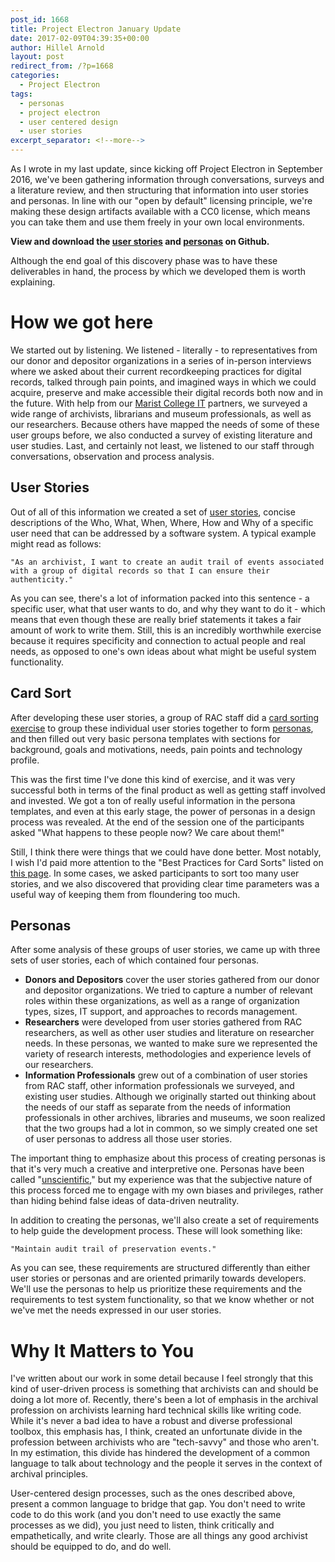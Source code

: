 ```yaml
---
post_id: 1668
title: Project Electron January Update
date: 2017-02-09T04:39:35+00:00
author: Hillel Arnold
layout: post
redirect_from: /?p=1668
categories:
  - Project Electron
tags:
  - personas
  - project electron
  - user centered design
  - user stories
excerpt_separator: <!--more-->
---
```

As I wrote in my last update, since kicking off Project Electron in September 2016, we've been gathering information through conversations, surveys and a literature review, and then structuring that information into user stories and personas. In line with our "open by default" licensing principle, we're making these design artifacts available with a CC0 license, which means you can take them and use them freely in your own local environments.

**View and download the [user stories](https://github.com/RockefellerArchiveCenter/project_electron/tree/master/user-stories) and [personas](https://github.com/RockefellerArchiveCenter/project_electron/tree/master/personas) on Github.**<!--more-->

Although the end goal of this discovery phase was to have these deliverables in hand, the process by which we developed them is worth explaining.

# How we got here

We started out by listening. We listened - literally - to representatives from our donor and depositor organizations in a series of in-person interviews where we asked about their current recordkeeping practices for digital records, talked through pain points, and imagined ways in which we could acquire, preserve and make accessible their digital records both now and in the future. With help from our [Marist College IT](http://www.marist.edu/it/) partners, we surveyed a wide range of archivists, librarians and museum professionals, as well as our researchers. Because others have mapped the needs of some of these user groups before, we also conducted a survey of existing literature and user studies. Last, and certainly not least, we listened to our staff through conversations, observation and process analysis.

## User Stories

Out of all of this information we created a set of [user stories](https://en.wikipedia.org/wiki/User_story), concise descriptions of the Who, What, When, Where, How and Why of a specific user need that can be addressed by a software system. A typical example might read as follows:

    "As an archivist, I want to create an audit trail of events associated with a group of digital records so that I can ensure their authenticity."

As you can see, there's a lot of information packed into this sentence - a specific user, what that user wants to do, and why they want to do it - which means that even though these are really brief statements it takes a fair amount of work to write them. Still, this is an incredibly worthwhile exercise because it requires specificity and connection to actual people and real needs, as opposed to one's own ideas about what might be useful system functionality.

## Card Sort

After developing these user stories, a group of RAC staff did a [card sorting exercise](https://www.usability.gov/how-to-and-tools/methods/card-sorting.html) to group these individual user stories together to form [personas](https://en.wikipedia.org/wiki/Persona_(user_experience)), and then filled out very basic persona templates with sections for background, goals and motivations, needs, pain points and technology profile.

This was the first time I've done this kind of exercise, and it was very successful both in terms of the final product as well as getting staff involved and invested. We got a ton of really useful information in the persona templates, and even at this early stage, the power of personas in a design process was revealed. At the end of the session one of the participants asked "What happens to these people now? We care about them!"

Still, I think there were things that we could have done better. Most notably, I wish I'd paid more attention to the "Best Practices for Card Sorts" listed on [this page](https://www.usability.gov/how-to-and-tools/methods/card-sorting.html). In some cases, we asked participants to sort too many user stories, and we also discovered that providing clear time parameters was a useful way of keeping them from floundering too much.

## Personas

After some analysis of these groups of user stories, we came up with three sets of user stories, each of which contained four personas.

* **Donors and Depositors** cover the user stories gathered from our donor and depositor organizations. We tried to capture a number of relevant roles within these organizations, as well as a range of organization types, sizes, IT support, and approaches to records management.
* **Researchers** were developed from user stories gathered from RAC researchers, as well as other user studies and literature on researcher needs. In these personas, we wanted to make sure we represented the variety of research interests, methodologies and experience levels of our researchers.
* **Information Professionals** grew out of a combination of user stories from RAC staff, other information professionals we surveyed, and existing user studies. Although we originally started out thinking about the needs of our staff as separate from the needs of information professionals in other archives, libraries and museums, we soon realized that the two groups had a lot in common, so we simply created one set of user personas to address all those user stories.

The important thing to emphasize about this process of creating personas is that it's very much a creative and interpretive one. Personas have been called "[unscientific](https://cnchapman.files.wordpress.com/2007/03/chapman-milham-personas-hfes2006-0139-0330.pdf)," but my experience was that the subjective nature of this process forced me to engage with my own biases and privileges, rather than hiding behind false ideas of data-driven neutrality.

In addition to creating the personas, we'll also create a set of requirements to help guide the development process. These will look something like:

    "Maintain audit trail of preservation events."

As you can see, these requirements are structured differently than either user stories or personas and are oriented primarily towards developers. We'll use the personas to help us prioritize these requirements and the requirements to test system functionality, so that we know whether or not we've met the needs expressed in our user stories.

# Why It Matters to You

I've written about our work in some detail because I feel strongly that this kind of user-driven process is something that archivists can and should be doing a lot more of. Recently, there's been a lot of emphasis in the archival profession on archivists learning hard technical skills like writing code. While it's never a bad idea to have a robust and diverse professional toolbox, this emphasis has, I think, created an unfortunate divide in the profession between archivists who are "tech-savvy" and those who aren't. In my estimation, this divide has hindered the development of a common language to talk about technology and the people it serves in the context of archival principles.

User-centered design processes, such as the ones described above, present a common language to bridge that gap. You don't need to write code to do this work (and you don't need to use exactly the same processes as we did), you just need to listen, think critically and empathetically, and write clearly. Those are all things any good archivist should be equipped to do, and do well.
